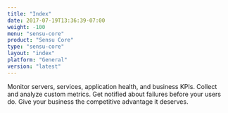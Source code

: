 ```yaml
---
title: "Index"
date: 2017-07-19T13:36:39-07:00
weight: -100
menu: "sensu-core"
product: "Sensu Core"
type: "sensu-core"
layout: "index"
platform: "General"
version: "latest"
---
```

Monitor servers, services, application health, and business KPIs. Collect and analyze custom metrics. Get notified about failures before your users do. Give your business the competitive advantage it deserves.
